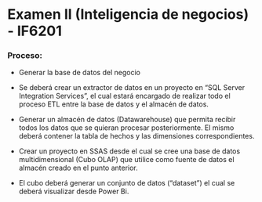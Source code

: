 # Examen II (Inteligencia de negocios) - IF6201

### Proceso:

-  Generar la base de datos del negocio

- Se deberá crear un extractor de datos en un proyecto en “SQL
Server Integration Services”, el cual estará encargado de realizar todo el
proceso ETL entre la base de datos y el almacén de datos.

- Generar un almacén de datos (Datawarehouse) que permita recibir
todos los datos que se quieran procesar posteriormente. El mismo
deberá contener la tabla de hechos y las dimensiones correspondientes.

- Crear un proyecto en SSAS desde el cual se cree una base de datos
multidimensional (Cubo OLAP) que utilice como fuente de datos el
almacén creado en el punto anterior.

- El cubo deberá generar un conjunto de datos (“dataset”) el cual se
deberá visualizar desde Power Bi.
